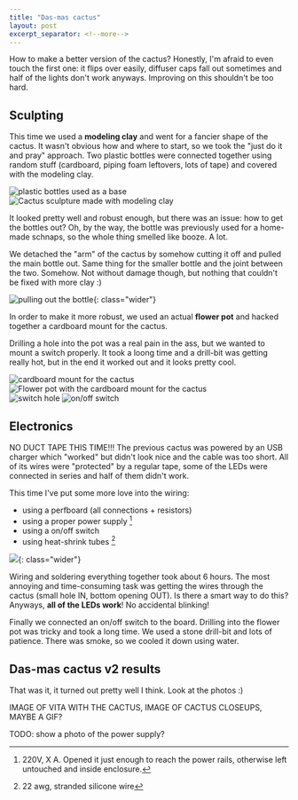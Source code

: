 ```yaml
---
title: "Das-mas cactus"
layout: post
excerpt_separator: <!--more-->
---
```


How to make a better version of the cactus? Honestly, I'm afraid to even touch the first one: it flips over easily, diffuser caps fall out sometimes and half of the lights don't work anyways. Improving on this shouldn't be too hard.

## Sculpting

This time we used a **modeling clay** and went for a fancier shape of the cactus. It wasn't obvious how and where to start, so we took the "just do it and pray" approach. Two plastic bottles were connected together using random stuff (cardboard, piping foam leftovers, lots of tape) and covered with the modeling clay.

<div class="wider side-by-side">
    <img src={{ "../images/plastic_base.jpg" | relativize_url }} alt="plastic bottles used as a base" title="Plastic bottles used as a base"/>
    <img src={{"../images/clay_base.jpg"  | relative_url }} alt="Cactus sculpture made with modeling clay" title="Cactus sculpture made with modeling clay"/>
</div>

It looked pretty well and robust enough, but there was an issue: how to get the bottles out? Oh, by the way, the bottle was previously used for a home-made schnaps, so the whole thing smelled like booze. A lot.

We detached the "arm" of the cactus by somehow cutting it off and pulled the main bottle out. Same thing for the smaller bottle and the joint between the two. Somehow. Not without damage though, but nothing that couldn't be fixed with more clay :)

![pulling out the bottle](../images/bottle_pull_out.jpg){: class="wider"}

In order to make it more robust, we used an actual **flower pot** and hacked together a cardboard mount for the cactus.  

Drilling a hole into the pot was a real pain in the ass, but we wanted to mount a switch properly. It took a loong time and a drill-bit was getting really hot, but in the end it worked out and it looks pretty cool. 

<div class="wider side-by-side">
    <img src="../images/pot_cardboard1.jpg" alt="cardboard mount for the cactus" title="Cardboard mount for the cactus"/>
    <img src="../images/pot_cardboard2.jpg" alt="Flower pot with the cardboard mount for the cactus" title="Flower pot with the cardboard mount for the cactus"/>
</div>
<div class="wider side-by-side">
    <img src="../images/switch_hole.jpg" alt="switch hole" title="Hole for the switch"/>
    <img src="../images/switch_mounted.jpg" alt="on/off switch" title="On/off switch"/>
</div>

## Electronics

NO DUCT TAPE THIS TIME!!! The previous cactus was powered by an USB charger which "worked" but didn't look nice and the cable was too short. All of its wires were "protected" by a regular tape, some of the LEDs were connected in series and half of them didn't work. 

This time I've put some more love into the wiring:

- using a perfboard (all connections + resistors)
- using a proper power supply [^1]
- using a on/off switch
- using heat-shrink tubes [^2]



![](../images/board_1.jpg){: class="wider"}

Wiring and soldering everything together took about 6 hours. The most annoying and time-consuming task was getting the wires through the cactus (small hole IN, bottom opening OUT). Is there a smart way to do this? Anyways, **all of the LEDs work**! No accidental blinking!

Finally we connected an on/off switch to the board. Drilling into the flower pot was tricky and took a long time. We used a stone drill-bit and lots of patience. There was smoke, so we cooled it down using water.

[^1]: 220V, X A. Opened it just enough to reach the power rails, otherwise left untouched and inside enclosure.
[^2]: 22 awg, stranded silicone wire



## Das-mas cactus v2 results

That was it, it turned out pretty well I think. Look at the photos :)

IMAGE OF VITA WITH THE CACTUS,
IMAGE OF CACTUS CLOSEUPS,
MAYBE A GIF?



TODO: show a photo of the power supply?

